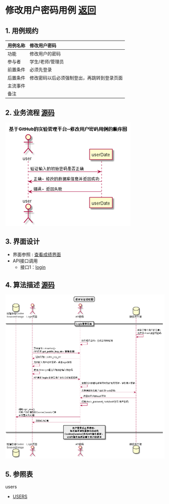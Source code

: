 # 修改用户密码用例 [返回](../README.md)
## 1. 用例规约

|用例名称|修改用户密码|
|-------|:-------------|
|功能|修改用户的密码|
|参与者|学生/老师/管理员|
|前置条件|必须先登录|
|后置条件|修改密码以后必须强制登出，再跳转到登录页面|
|主流事件| |
|备注| |

## 2. 业务流程 [源码](../src/修改用户密码.puml)
![sequence1](../images/修改用户密码.png) 

## 3. 界面设计
- 界面参照 : [查看成绩界面](../ui/repassword.html)
- API接口调用
    - 接口1：[login](../impl/修改用户密码接口.md)

## 4. 算法描述 [源码](../src/用户登录认证流程.puml)
![登录认证流程图](../images/用户登录认证流程.png)

## 5. 参照表
users
- [USERS](../数据库设计.md/#USERS)
